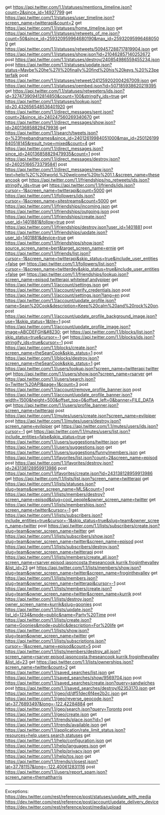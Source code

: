 get https://api.twitter.com/1.1/statuses/mentions_timeline.json?count=2&since_id=14927799
get https://api.twitter.com/1.1/statuses/user_timeline.json?screen_name=twitterapi&count=2
get https://api.twitter.com/1.1/statuses/home_timeline.json
get https://api.twitter.com/1.1/statuses/retweets_of_me.json?count=50&since_id=259320959964680190&max_id=259320959964680500
get https://api.twitter.com/1.1/statuses/retweets/509457288717819904.json
get https://api.twitter.com/1.1/statuses/show.json?id=210462857140252672
post https://api.twitter.com/1.1/statuses/destroy/240854986559455234.json
post https://api.twitter.com/1.1/statuses/update.json?status=Maybe%20he%27ll%20finally%20find%20his%20keys.%20%23peterfalk
post https://api.twitter.com/1.1/statuses/retweet/241259202004267009.json
get https://api.twitter.com/1.1/statuses/oembed.json?id=507185938620219395
get https://api.twitter.com/1.1/statuses/retweeters/ids.json?id=327473909412814850&count=100&stringify_ids=true
get https://api.twitter.com/1.1/statuses/lookup.json?id=20,432656548536401920
get https://api.twitter.com/1.1/direct_messages/sent.json?count=2&since_id=240247560269340670
get https://api.twitter.com/1.1/direct_messages/show.json?id=240136858829479936
get https://api.twitter.com/1.1/search/tweets.json?q=%23freebandnames&since_id=24012619984051000&max_id=250126199840518145&result_type=mixed&count=4
get https://api.twitter.com/1.1/direct_messages.json?since_id=240136858829479935&count=1
post https://api.twitter.com/1.1/direct_messages/destroy.json?id=240251665733795841
post https://api.twitter.com/1.1/direct_messages/new.json?text=hello%2C%20tworld.%20welcome%20to%201.1.&screen_name=theseancook
get https://api.twitter.com/1.1/friendships/no_retweets/ids.json?stringify_ids=true
get https://api.twitter.com/1.1/friends/ids.json?cursor=-1&screen_name=twitterapi&count=5000
get https://api.twitter.com/1.1/followers/ids.json?cursor=-1&screen_name=sitestreams&count=5000
get https://api.twitter.com/1.1/friendships/incoming.json
get https://api.twitter.com/1.1/friendships/outgoing.json
post https://api.twitter.com/1.1/friendships/create.json?user_id=1401881&follow=true
post https://api.twitter.com/1.1/friendships/destroy.json?user_id=1401881
post https://api.twitter.com/1.1/friendships/update.json?user_id=1401881&device=true
get https://api.twitter.com/1.1/friendships/show.json?source_screen_name=bert&target_screen_name=ernie
get https://api.twitter.com/1.1/friends/list.json?cursor=-1&screen_name=twitterapi&skip_status=true&include_user_entities=false
get https://api.twitter.com/1.1/followers/list.json?cursor=-1&screen_name=twitterdev&skip_status=true&include_user_entities=false
get https://api.twitter.com/1.1/friendships/lookup.json?screen_name=episod,twitterapi,whiteleaf,andypiper
get https://api.twitter.com/1.1/account/settings.json
get https://api.twitter.com/1.1/account/verify_credentials.json
post https://api.twitter.com/1.1/account/settings.json?lang=en
post https://api.twitter.com/1.1/account/update_profile.json?name=Sean%20Cook&description=Keep%20calm%20and%20rock%20on.
post https://api.twitter.com/1.1/account/update_profile_background_image.json?use=1&skip_status=1&tile=1
post https://api.twitter.com/1.1/account/update_profile_image.json?image=ABCDEFGH&#8230;
get https://api.twitter.com/1.1/blocks/list.json?skip_status=true&cursor=-1
get https://api.twitter.com/1.1/blocks/ids.json?stringify_ids=true&cursor=-1
post https://api.twitter.com/1.1/blocks/create.json?screen_name=theSeanCook&skip_status=1
post https://api.twitter.com/1.1/blocks/destroy.json?screen_name=theSeanCook&skip_status=1
get https://api.twitter.com/1.1/users/lookup.json?screen_name=twitterapi,twitter
get https://api.twitter.com/1.1/users/show.json?screen_name=rsarver
get https://api.twitter.com/1.1/users/search.json?q=Twitter%20API&page=1&count=3
post https://api.twitter.com/1.1/account/remove_profile_banner.json
post https://api.twitter.com/1.1/account/update_profile_banner.json?width=1500&height=500&offset_top=0&offset_left=0&banner=FILE_DATA
get https://api.twitter.com/1.1/users/profile_banner.json?screen_name=twitterapi
post https://api.twitter.com/1.1/mutes/users/create.json?screen_name=evilpiper
post https://api.twitter.com/1.1/mutes/users/destroy.json?screen_name=evilpiper
get https://api.twitter.com/1.1/mutes/users/ids.json?cursor=-1
get https://api.twitter.com/1.1/mutes/users/list.json?include_entities=false&skip_status=true
get https://api.twitter.com/1.1/users/suggestions/twitter.json
get https://api.twitter.com/1.1/users/suggestions.json
get https://api.twitter.com/1.1/users/suggestions/funny/members.json
get https://api.twitter.com/1.1/favorites/list.json?count=2&screen_name=episod
post https://api.twitter.com/1.1/favorites/destroy.json?id=243138128959913986
post https://api.twitter.com/1.1/favorites/create.json?id=243138128959913986
get https://api.twitter.com/1.1/lists/list.json?screen_name=twitterapi
get https://api.twitter.com/1.1/lists/statuses.json?slug=teams&owner_screen_name=MLS&count=1
post https://api.twitter.com/1.1/lists/members/destroy?screen_name=episod&slug=cool_people&owner_screen_name=twitter
get https://api.twitter.com/1.1/lists/memberships.json?screen_name=twitter&cursor=-1
get https://api.twitter.com/1.1/lists/subscribers.json?include_entities=true&cursor=-1&skip_status=true&slug=team&owner_screen_name=twitter
post https://api.twitter.com/1.1/lists/subscribers/create.json?slug=team&owner_screen_name=twitter
get https://api.twitter.com/1.1/lists/subscribers/show.json?slug=team&owner_screen_name=twitter&screen_name=episod
post https://api.twitter.com/1.1/lists/subscribers/destroy.json?slug=team&owner_screen_name=twitterapi
post https://api.twitter.com/1.1/lists/members/create_all.json?screen_name=rsarver,episod,jasoncosta,theseancook,kurrik,froginthevalley&list_id=23
get https://api.twitter.com/1.1/lists/members/show.json?slug=team&owner_screen_name=twitter&screen_name=froginthevalley
get https://api.twitter.com/1.1/lists/members.json?slug=team&owner_screen_name=twitterapi&cursor=-1
post https://api.twitter.com/1.1/lists/members/create.json?slug=team&owner_screen_name=twitter&screen_name=kurrik
post https://api.twitter.com/1.1/lists/destroy.json?owner_screen_name=kurrik&slug=goonies
post https://api.twitter.com/1.1/lists/update.json?list_id=1234&mode=public&name=Party%20Time
post https://api.twitter.com/1.1/lists/create.json?name=Goonies&mode=public&description=For%20life
get https://api.twitter.com/1.1/lists/show.json?slug=team&owner_screen_name=twitter
get https://api.twitter.com/1.1/lists/subscriptions.json?cursor=-1&screen_name=episod&count=5
post https://api.twitter.com/1.1/lists/members/destroy_all.json?screen_name=rsarver,episod,jasoncosta,theseancook,kurrik,froginthevalley&list_id=23
get https://api.twitter.com/1.1/lists/ownerships.json?screen_name=twitter&count=2
get https://api.twitter.com/1.1/saved_searches/list.json
get https://api.twitter.com/1.1/saved_searches/show/9569704.json
post https://api.twitter.com/1.1/saved_searches/create.json?query=sandwiches
post https://api.twitter.com/1.1/saved_searches/destroy/62353170.json
get https://api.twitter.com/1.1/geo/id/df51dec6f4ee2b2c.json
get https://api.twitter.com/1.1/geo/reverse_geocode.json?lat=37.76893497&long=-122.42284884
get https://api.twitter.com/1.1/geo/search.json?query=Toronto
post https://api.twitter.com/1.1/geo/create.json
get https://api.twitter.com/1.1/trends/place.json?id=1
get https://api.twitter.com/1.1/trends/available.json
get https://api.twitter.com/1.1/application/rate_limit_status.json?resources=help,users,search,statuses
get https://api.twitter.com/1.1/help/configuration.json
get https://api.twitter.com/1.1/help/languages.json
get https://api.twitter.com/1.1/help/privacy.json
get https://api.twitter.com/1.1/help/tos.json
get https://api.twitter.com/1.1/trends/closest.json?lat=37.781157&long=-122.400612831116
post https://api.twitter.com/1.1/users/report_spam.json?screen_name=themattharris


--------
Exceptions:
https://dev.twitter.com/rest/reference/post/statuses/update_with_media
https://dev.twitter.com/rest/reference/post/account/update_delivery_device
https://dev.twitter.com/rest/reference/post/media/upload